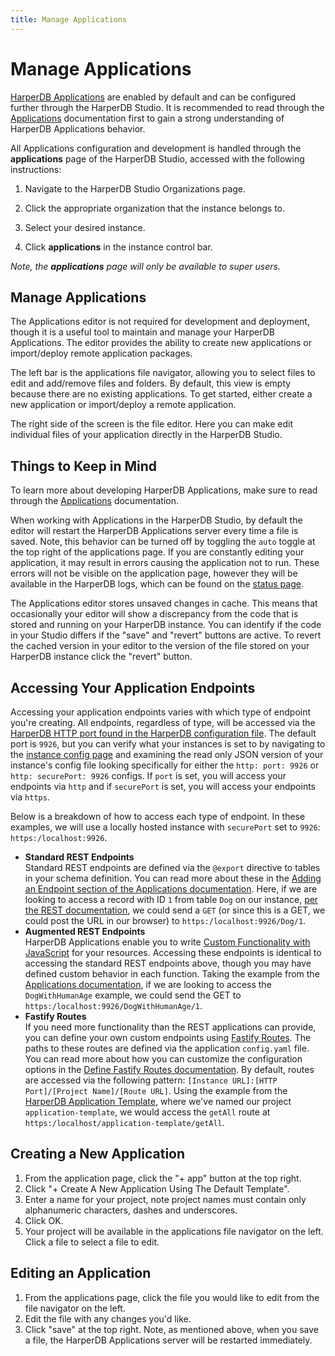 ```yaml
---
title: Manage Applications
---
```


# Manage Applications

[HarperDB Applications](../../developers/applications/) are enabled by default and can be configured further through the HarperDB Studio. It is recommended to read through the [Applications](../../developers/applications/) documentation first to gain a strong understanding of HarperDB Applications behavior.

All Applications configuration and development is handled through the **applications** page of the HarperDB Studio, accessed with the following instructions:

1) Navigate to the HarperDB Studio Organizations page.

2) Click the appropriate organization that the instance belongs to.

3) Select your desired instance.

4) Click **applications** in the instance control bar.

*Note, the **applications** page will only be available to super users.*

## Manage Applications

The Applications editor is not required for development and deployment, though it is a useful tool to maintain and manage your HarperDB Applications. The editor provides the ability to create new applications or import/deploy remote application packages. 

The left bar is the applications file navigator, allowing you to select files to edit and add/remove files and folders. By default, this view is empty because there are no existing applications. To get started, either create a new application or import/deploy a remote application.

The right side of the screen is the file editor. Here you can make edit individual files of your application directly in the HarperDB Studio.

## Things to Keep in Mind
To learn more about developing HarperDB Applications, make sure to read through the [Applications](../../developers/applications/) documentation.

When working with Applications in the HarperDB Studio, by default the editor will restart the HarperDB Applications server every time a file is saved. Note, this behavior can be turned off by toggling the `auto` toggle at the top right of the applications page. If you are constantly editing your application, it may result in errors causing the application not to run. These errors will not be visible on the application page, however they will be available in the HarperDB logs, which can be found on the [status page](./instance-metrics).

The Applications editor stores unsaved changes in cache. This means that occasionally your editor will show a discrepancy from the code that is stored and running on your HarperDB instance. You can identify if the code in your Studio differs if the "save" and "revert" buttons are active. To revert the cached version in your editor to the version of the file stored on your HarperDB instance click the "revert" button.

## Accessing Your Application Endpoints
Accessing your application endpoints varies with which type of endpoint you're creating. All endpoints, regardless of type, will be accessed via the [HarperDB HTTP port found in the HarperDB configuration file](../../deployments/configuration#http). The default port is `9926`, but you can verify what your instances is set to by navigating to the [instance config page](./instance-configuration) and examining the read only JSON version of your instance's config file looking specifically for either the `http: port: 9926` or `http: securePort: 9926` configs. If `port` is set, you will access your endpoints via `http` and if `securePort` is set, you will access your endpoints via `https`.

Below is a breakdown of how to access each type of endpoint. In these examples, we will use a locally hosted instance with `securePort` set to `9926`: `https:/localhost:9926`.   

- **Standard REST Endpoints**\
Standard REST endpoints are defined via the `@export` directive to tables in your schema definition. You can read more about these in the [Adding an Endpoint section of the Applications documentation](../../developers/applications/#adding-an-endpoint). Here, if we are looking to access a record with ID `1` from table `Dog` on our instance, [per the REST documentation](../../developers/rest), we could send a `GET` (or since this is a GET, we could post the URL in our browser) to `https:/localhost:9926/Dog/1`.  
- **Augmented REST Endpoints**\
HarperDB Applications enable you to write [Custom Functionality with JavaScript](../../developers/applications/#custom-functionality-with-javascript) for your resources. Accessing these endpoints is identical to accessing the standard REST endpoints above, though you may have defined custom behavior in each function. Taking the example from the [Applications documentation](../../developers/applications/#custom-functionality-with-javascript), if we are looking to access the `DogWithHumanAge` example, we could send the GET to `https:/localhost:9926/DogWithHumanAge/1`. 
- **Fastify Routes**\
If you need more functionality than the REST applications can provide, you can define your own custom endpoints using [Fastify Routes](../../developers/applications/#define-fastify-routes). The paths to these routes are defined via the application `config.yaml` file. You can read more about how you can customize the configuration options in the [Define Fastify Routes documentation](../../developers/applications/define-routes). By default, routes are accessed via the following pattern: `[Instance URL]:[HTTP Port]/[Project Name]/[Route URL]`. Using the example from the [HarperDB Application Template](https:/github.com/HarperDB/application-template/blob/main/routes/index.js), where we've named our project `application-template`, we would access the `getAll` route at `https:/localhost/application-template/getAll`. 


## Creating a New Application

1) From the application page, click the "+ app" button at the top right. 
2) Click "+ Create A New Application Using The Default Template".
3) Enter a name for your project, note project names must contain only alphanumeric characters, dashes and underscores.
4) Click OK. 
5) Your project will be available in the applications file navigator on the left. Click a file to select a file to edit.

## Editing an Application

1) From the applications page, click the file you would like to edit from the file navigator on the left.
2) Edit the file with any changes you'd like.
3) Click "save" at the top right. Note, as mentioned above, when you save a file, the HarperDB Applications server will be restarted immediately. 